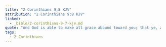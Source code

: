 ```yaml
---
title: "2 Corinthians 9:8 KJV"
attribution: "2 Corinthians 9:8 KJV"
linked:
  - _bible/2-corinthians-9-7-kjv.md
quote: "And God is able to make all grace abound toward you; that ye, always having all sufficiency in all things, may abound to every good work:"
tags:
  - 2 Corinthians
---
```

